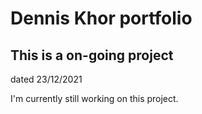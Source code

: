 # Dennis Khor portfolio

## This is a on-going project

dated 23/12/2021

I'm currently still working on this project.
